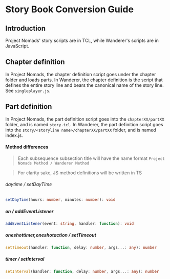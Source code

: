 # Story Book Conversion Guide

## Introduction

Project Nomads' story scripts are in TCL, while Wanderer's scripts are in JavaScript.

## Chapter definition

In Project Nomads, the chapter definition script goes under the chapter folder and loads parts.
In Wanderer, the chapter definition is the script that defines the entire story line and bears the canonical name of the story line. See `singleplayer.js`.

## Part definition

In Project Nomads, the part definition script goes into the `chapterXX/partXX` folder, and is named `story.tcl`.
In Wanderer, the part definition script goes into the `story/<storyline name>/chapterXX/partXX` folder, and is named index.js.

#### Method differences

> Each subsequence subsection title will have the name format `Project Nomads Method / Wanderer Method`

> For clarity sake, JS method definitions will be written in TS

###### daytime / setDayTime

```typescript
setDayTime(hours: number, minutes: number): void
```

##### on / addEventListener

```typescript
addEventListener(event: string, handler: function): void
```

##### oneshottimer,oneshotaction / setTimeout

```typescript
setTimeout(handler: function, delay: number, args...: any): number
```

##### timer  / setInterval

```typescript
setInterval(handler: function, delay: number, args...: any): number
```
